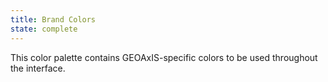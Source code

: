 ```yaml
---
title: Brand Colors
state: complete
---
```


This color palette contains GEOAxIS-specific colors to be used throughout the interface.
